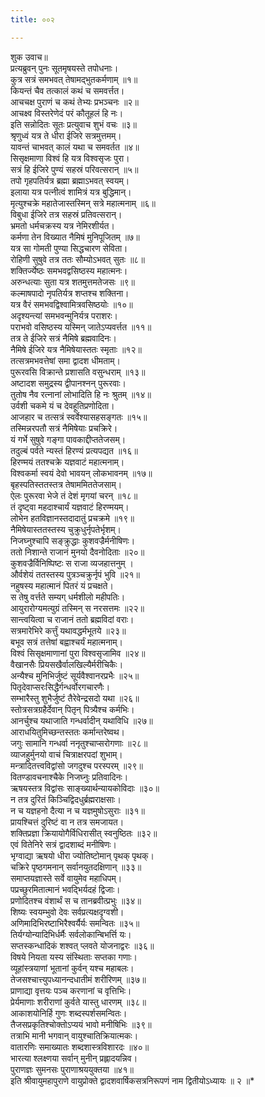 ```yaml
---
title: ००२

---
```

शुक उवाच॥  
प्रत्यब्रुवन् पुनः सूतमृषयस्ते तपोधनाः।  
कुत्र सत्रं समभवत् तेषामद्भुतकर्मणाम् ॥१॥  
कियन्तं चैव तत्कालं कथं च समवर्त्तत।  
आचचक्ष पुराणं च कथं तेभ्यः प्रभञ्चनः ॥२॥  
आचक्ष्व विस्तरेणेदं परं कौतूहलं हि नः।  
इति सन्नोदितः सूतः प्रत्युवाच शुभं वचः ॥३॥  
श्रृणुध्वं यत्र ते धीरा ईजिरे सत्रमुत्तमम्।  
यावन्तं चाभवत् कालं यथा च समवर्तत ॥४॥  
सिसृक्षमाणा विश्वं हि यत्र विश्वसृजः पुरा।  
सत्रं हि ईजिरे पुण्यं सहस्रं परिवत्सरान् ॥५॥  
तपो गृहपतिर्यत्र ब्रह्मा ब्रह्माऽभवत् स्वयम्।  
इलाया यत्र पत्नीत्वं शामित्रं यत्र बुद्धिमान्।  
मृत्युश्चक्रे महातेजास्तस्मिन् सत्रे महात्मनाम् ॥६॥  
विबुधा ईजिरे तत्र सहस्रं प्रतिवत्सरान्।  
भ्रमतो धर्मचक्रस्य यत्र नेमिरशीर्यत।  
कर्मणा तेन विख्यात नैमिषं मुनिपूजितम् ॥७॥  
यत्र सा गोमती पुण्या सिद्धचारण सेविता।  
रोहिणी सुषुवे तत्र ततः सौम्योऽभवत् सुतः ॥८॥  
शक्तिर्ज्येष्ठः समभवद्वसिष्ठस्य महात्मनः।  
अरुन्धत्याः सुता यत्र शतमुत्तमतेजसः ॥९॥  
कल्माषपादो नृपतिर्यत्र शप्तश्च शक्तिना।  
यत्र वैरं समभवद्विश्वामित्रवसिष्ठयोः ॥१०॥  
अदृश्यन्त्यां समभवन्मुनिर्यत्र पराशरः।  
पराभवो वसिष्ठस्य यस्मिन् जातेऽप्यवर्त्तत ॥११॥  
तत्र ते ईजिरे सत्रं नैमिषे ब्रह्मवादिनः।  
नैमिषे ईजिरे यत्र नैमिषेयास्ततः स्मृताः ॥१२॥  
तत्सत्रमभवत्तेषां समा द्वादश धीमताम्।  
पुरूरवसि विक्रान्ते प्रशासति वसुन्धराम् ॥१३॥  
अष्टादश समुद्रस्य द्वीपानश्नन् पुरूरवाः।  
तुतोष नैव रत्नानां लोभादिति हि नः श्रुतम् ॥१४॥  
उर्वशी चकमे यं च देवहूतिप्रणोदिता।  
आजहार च तत्सत्रं स्वर्वेश्यासहसङ्गतः ॥१५॥  
तस्मिन्नरपतौ सत्रं नैमिषेयाः प्रचक्रिरे।  
यं गर्भे सुषुवे गङ्गा पावकाद्दीप्ततेजसम्।  
तदुल्बं पर्वते न्यस्तं हिरण्यं प्रत्यपद्यत ॥१६॥  
हिरण्मयं ततश्चक्रे यज्ञवाटं महात्मनाम्।  
विश्वकर्मा स्वयं देवो भावयन् लोकभावनम् ॥१७॥  
बृहस्पतिस्ततस्तत्र तेषाममिततेजसाम्।  
ऐलः पुरूरवा भेजे तं देशं मृगयां चरन् ॥१८॥  
तं दृष्ट्वा महदाश्चार्यं यज्ञवाटं हिरण्मयम्।  
लोभेन हतविज्ञानस्तदादातुं प्रचक्रमे ॥१९॥  
नैमिषेयास्ततस्तस्य चुक्रुधुर्नृपतेर्भृशम्।  
निजघ्नुश्चापि सङ्क्रुद्धाः कुशवज्रैर्मनीषिणः।  
ततो निशान्ते राजानं मुनयो दैवनोदिताः ॥२०॥  
कुशवज्रैर्विनिष्पिष्टः स राजा व्यजहात्तनुम् ।  
और्वशेयं ततस्तस्य पुत्रञ्चक्रुर्नृपं भुवि ॥२१॥  
नहुषस्य महात्मानं पितरं यं प्रचक्षते।  
स तेषु वर्त्तते सम्यग् धर्मशीलो महीपतिः।  
आयुरारोग्यमत्युग्रं तस्मिन् स नरसत्तमः ॥२२॥  
सान्त्वयित्वा च राजानं ततो ब्रह्मविदां वराः।  
सत्रमारेभिरे कर्त्तुं यथावद्धर्मभूतये ॥२३॥  
बभूव सत्रं तत्तेषां बह्वाश्चर्यं महात्मनाम्।  
विश्वं सिसृक्षमाणानां पुरा विश्वसृजामिव ॥२४॥  
वैखानसैः प्रियसखैर्वालखिल्यैर्मरीचिकैः।  
अन्यैश्च मुनिभिर्जुष्टं सूर्यवैश्वानरप्रभैः ॥२५॥  
पितृदेवाप्सरःसिद्धैर्गन्धर्वोरगचारणैः।  
सम्भारैस्तु शुभैर्जुष्टं तैरेवेन्द्रसदो यथा ॥२६॥  
स्तोत्रसत्रग्रहैर्देवान् पितृन् पित्र्यैश्च कर्मभिः।  
आनर्चुश्च यथाजाति गन्धर्वादीन् यथाविधि ॥२७॥  
आराधयितुमिच्छन्तस्ततः कर्मान्तरेष्वथ।  
जगुः सामानि गन्धर्वा ननृतुश्चाप्सरोगणाः ॥२८॥  
व्याजहुर्मुनयो वाचं चित्राक्षरपदां शुभाम्।  
मन्त्रादितत्त्वविद्वांसो जगदुश्च परस्परम् ॥२९॥  
वितण्डावचनाश्चैके निजघ्नुः प्रतिवादिनः।  
ऋषयस्तत्र विद्वांसः साङ्ख्यार्थन्यायकोविदाः ॥३०॥  
न तत्र दुरितं किञ्चिद्विदधुर्ब्रह्मराक्षसाः।  
न च यज्ञहनो दैत्या न च यज्ञमुषोऽसुराः ॥३१॥  
प्रायश्चित्तं दुरिष्टं वा न तत्र समजायत।  
शक्तिप्रज्ञा क्रियायोगैर्विधिरासीत् स्वनुष्ठितः ॥३२॥  
एवं वितेनिरे सत्रं द्वादशाब्दं मनीषिणः।  
भृग्वाद्या ऋषयो धीरा ज्योतिष्टोमान् पृथक् पृथक्।  
चक्रिरे पृष्ठगमनान् सर्वानयुतदक्षिणान् ॥३३॥  
समाप्तयज्ञास्ते सर्वे वायुमेव महाधिपम्।  
पप्रच्छुरमितात्मानं भवद्भिर्यदहं द्विजाः।  
प्रणोदितश्च वंशार्थं स च तानब्रवीत्प्रभुः ॥३४॥  
शिष्यः स्वयम्भुवो देवः सर्वप्रत्यक्षदृग्वशी।  
अणिमादिभिरष्टाभिरैश्वर्यैर्यः समन्वितः ॥३५॥  
तिर्यग्योन्यादिभिर्धर्मैः सर्वलोकान्बिभर्त्ति यः।  
सप्तस्कन्धादिकं शश्वत् प्लवते योजनाद्वरः ॥३६॥  
विषये नियता यस्य संस्थिताः सप्तका गणाः।  
व्यूहांस्त्रयाणां भूतानां कुर्वन् यश्च महाबलः।  
तेजसश्चात्त्युपध्यानन्दधातीमं शरीरिणम् ॥३७॥  
प्राणाद्या वृत्तयः पञ्च करणानां च वृत्तिभिः।  
प्रेर्यमाणाः शरीराणां कुर्वते यास्तु धारणम् ॥३८॥  
आकाशयोनिर्हि गुणः शब्दस्पर्शसमन्वितः।  
तैजसप्रकृतिश्चोक्तोऽप्ययं भावो मनीषिभिः ॥३९॥  
तत्राभि मानी भगवान् वायुश्चातिक्रियात्मकः।  
वातारणिः समाख्यातः शब्दशास्त्रविशारदः ॥४०॥  
भारत्या श्लक्ष्णया सर्वान् मुनीन् प्रह्लादयन्निव।  
पुराणज्ञः सुमनसः पुराणाश्रययुक्तया ॥४१॥  
इति श्रीवायुमहापुराणे वायुप्रोक्ते द्वादशवार्षिकसत्रनिरूपणं नाम द्वितीयोऽध्यायः ॥ २ ॥*